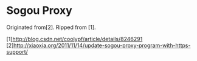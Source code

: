 Sogou Proxy
===========

Originated from[2]. Ripped from [1].


[1]http://blog.csdn.net/coolypf/article/details/8246291
[2]http://xiaoxia.org/2011/11/14/update-sogou-proxy-program-with-https-support/